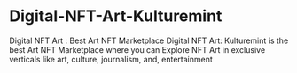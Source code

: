 # Digital-NFT-Art-Kulturemint
Digital NFT Art : Best Art NFT Marketplace  Digital NFT Art: Kulturemint is the best Art NFT Marketplace where you can Explore NFT Art in exclusive verticals like art, culture, journalism, and, entertainment
